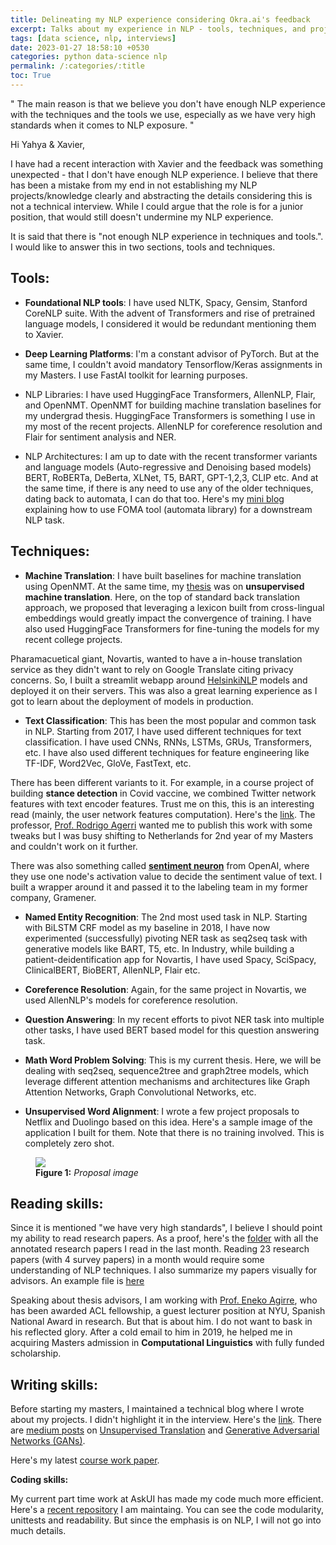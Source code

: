 ```yaml
---
title: Delineating my NLP experience considering Okra.ai's feedback
excerpt: Talks about my experience in NLP - tools, techniques, and projects.
tags: [data science, nlp, interviews]
date: 2023-01-27 18:58:10 +0530
categories: python data-science nlp
permalink: /:categories/:title
toc: True
---
```



"
The main reason is that we believe you don't have enough NLP experience with the techniques and the tools we use, especially as we have very high standards when it comes to NLP exposure.
"

Hi Yahya & Xavier,

I have had a recent interaction with Xavier and the feedback was something unexpected - that I don't have enough NLP experience.  I believe that there has been a mistake from my end in not establishing my NLP projects/knowledge clearly and abstracting the details considering this is not a technical interview. While I could argue that the role is for a junior position, that would still doesn't undermine my NLP experience.

It is said that there is "not enough NLP experience in techniques and tools.". I would like to answer this in two sections, tools and techniques.

## Tools:

* __Foundational NLP tools__: I have used NLTK, Spacy, Gensim, Stanford CoreNLP suite. With the advent of Transformers and rise of pretrained language models, I considered it would be redundant mentioning them to Xavier.

* __Deep Learning Platforms__: I'm a constant advisor of PyTorch. But at the same time, I couldn't avoid mandatory Tensorflow/Keras assignments in my Masters. I use FastAI toolkit for learning purposes.
* NLP Libraries: I have used HuggingFace Transformers, AllenNLP, Flair, and OpenNMT. OpenNMT for building machine translation baselines for my undergrad thesis. HuggingFace Transformers is something I use in my most of the recent projects. AllenNLP for coreference resolution and Flair for sentiment analysis and NER.
* NLP Architectures: I am up to date with the recent transformer variants and language models (Auto-regressive and Denoising based models) BERT, RoBERTa, DeBerta, XLNet, T5, BART, GPT-1,2,3, CLIP etc. And at the same time, if there is any need to use any of the older techniques, dating back to automata, I can do that too. Here's my [mini blog](https://gitlost-murali.github.io/blogs/python/data-science/nlp/foma) explaining how to use FOMA tool (automata library) for a downstream NLP task.

## Techniques:

* __Machine Translation__: I have built baselines for machine translation using OpenNMT. At the same time, my [thesis]() was on __unsupervised machine translation__. Here, on the top of standard back translation approach, we proposed that leveraging a lexicon built from cross-lingual embeddings would greatly impact the convergence of training. I have also used HuggingFace Transformers for fine-tuning the models for my recent college projects.

Pharamacuetical giant, Novartis, wanted to have a in-house translation service as they didn't want to rely on Google Translate citing privacy concerns. So, I built a streamlit webapp around [HelsinkiNLP](https://github.com/Helsinki-NLP/Opus-MT) models and deployed it on their servers. This was also a great learning experience as I got to learn about the deployment of models in production.

* __Text Classification__: This has been the most popular and common task in NLP. Starting from 2017, I have used different techniques for text classification. I have used CNNs, RNNs, LSTMs, GRUs, Transformers, etc. I have also used different techniques for feature engineering like TF-IDF, Word2Vec, GloVe, FastText, etc.

There has been different variants to it. For example, in a course project of building __stance detection__ in Covid vaccine, we combined Twitter network features with text encoder features. Trust me on this, this is an interesting read (mainly, the user network features computation). Here's the [link](https://gitlost-murali.github.io/work/Apps_1_NLP_WriteUp.pdf). The professor, [Prof. Rodrigo Agerri](https://ragerri.github.io/) wanted me to publish this work with some tweaks but I was busy shifting to Netherlands for 2nd year of my Masters and couldn't work on it further.

There was also something called [__sentiment neuron__](https://openai.com/blog/unsupervised-sentiment-neuron/) from OpenAI, where they use one node's activation value to decide the sentiment value of text. I built a wrapper around it and passed it to the labeling team in my former company, Gramener.

* __Named Entity Recognition__: The 2nd most used task in NLP. Starting with BiLSTM CRF model as my baseline in 2018, I have now experimented (successfully) pivoting NER task as seq2seq task with generative models like BART, T5, etc. In Industry, while building a patient-deidentification app for Novartis, I have used Spacy, SciSpacy, ClinicalBERT, BioBERT, AllenNLP, Flair etc. 

* __Coreference Resolution__: Again, for the same project in Novartis, we used AllenNLP's models for coreference resolution.

* __Question Answering__: In my recent efforts to pivot NER task into multiple other tasks, I have used BERT based model for this question answering task.

* __Math Word Problem Solving__: This is my current thesis. Here, we will be dealing with seq2seq, sequence2tree and graph2tree models, which leverage different attention mechanisms and architectures like Graph Attention Networks, Graph Convolutional Networks, etc. 

* __Unsupervised Word Alignment__: 
I wrote a few project proposals to Netflix and Duolingo based on this idea. Here's a sample image of the application I built for them. Note that there is no training involved. This is completely zero shot.

<figure>
    <a href="{{ site.url }}/{{ site.baseurl }}/work/proposal.png"><img src="{{ site.url }}/{{ site.baseurl }}/work/proposal.png"></a>
    <figcaption><b>Figure 1:</b> <i> Proposal image </i></figcaption>
</figure>

## Reading skills:

Since it is mentioned "we have very high standards", I believe I should point my ability to read research papers. As a proof, here's the [folder](https://drive.google.com/drive/folders/1gWj4l2rMof41c9vRaI0uMqVcNcMz0NqS?usp=share_link) with all the annotated research papers I read in the last month. Reading 23 research papers (with 4 survey papers) in a month would require some understanding of NLP techniques. I also summarize my papers visually for advisors. An example file is [here](https://drive.google.com/drive/folders/1gWj4l2rMof41c9vRaI0uMqVcNcMz0NqS?usp=share_link)

Speaking about thesis advisors, I am working with [Prof. Eneko Agirre](https://eagirre.github.io/), who has been awarded ACL fellowship, a guest lecturer position at NYU, Spanish National Award in research. But that is about him. I do not want to bask in his reflected glory. After a cold email to him in 2019, he helped me in acquiring Masters admission in __Computational Linguistics__ with fully funded scholarship.

## Writing skills:

Before starting my masters, I maintained a technical blog where I wrote about my projects. I didn't highlight it in the interview. Here's the [link](https://gitlost-murali.github.io/blogs/). There are [medium posts](https://medium.com/@kmanoharmurali) on [Unsupervised Translation](https://medium.com/@kmanoharmurali/an-overview-of-unsupervised-machine-translation-mt-f3298dcd6206) and [Generative Adversarial Networks (GANs)](https://medium.com/@kmanoharmurali/friendly-introduction-to-gans-357cf0a99a6e).

Here's my latest [course work paper](https://gitlost-murali.github.io/work/LfD_Final_Project.pdf).

__Coding skills:__

My current part time work at AskUI has made my code much more efficient. Here's a [recent repository](https://github.com/gitlost-murali/thesiscode/tree/main/t5-scripts) I am maintaing. You can see the code modularity, unittests and readability. But since the emphasis is on NLP, I will not go into much details.